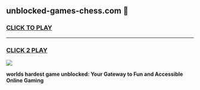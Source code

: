 
## unblocked-games-chess.com 👋
<h3>
<a href="https://premium.freeplayer.one?title=unblocked-games-chess.com&ref=14F">CLICK TO PLAY</a></h3>
<hr>

<h3>
<a href="https://premium.freeplayer.one?title=unblocked-games-chess.com&ref=14F">CLICK 2 PLAY</a>
  
</h3>

<a href="https://premium.freeplayer.one?title=unblocked-games-chess.com&ref=12F/"><img src="https://clearcache.store/games.png"></a>


**worlds hardest game unblocked: Your Gateway to Fun and Accessible Online Gaming**
